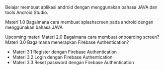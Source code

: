 Belajar membuat aplikasi android dengan menggunakan bahasa JAVA dan tools Android Studio.

Materi 1.0 Bagaimana cara membuat splashscreen pada android dengan menggunakan bahasa JAVA

Upcoming materi
Materi 2.0 Bagaimana cara membuat onboarding screen?
Materi 3.0 Bagaimana menerapkan Firebase Authentication?
 - Materi 3.1 Register dengan Firebase Authentication
 - Materi 3.2 Login dengan Firebase Authentication
 - Materi 3.3 Reset password dengan Firebase Authentication
